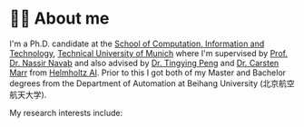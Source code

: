 # 🤵🏻 About me

I'm a Ph.D. candidate at the [School of Computation, Information and Technology](https://www.cit.tum.de/cit/startseite/), [Technical University of Munich](https://www.tum.de/en/) where I'm supervised by [Prof. Dr. Nassir Navab](https://www.professoren.tum.de/en/navab-nassir) and also advised by [Dr. Tingying Peng](https://www.helmholtz.ai/themenmenue/our-research/research-groups/peng-group/index.html) and [Dr. Carsten Marr](https://www.helmholtz-munich.de/en/aih/pi/carsten-marr) from [Helmholtz AI](https://www.helmholtz-munich.de/en). Prior to this I got both of my Master and Bachelor degrees from the Department of Automation at Beihang University (北京航空航天大学).

My research interests include:

